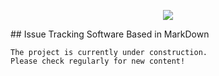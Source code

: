 <p align="center">
  <img src = "https://user-images.githubusercontent.com/76667723/134788002-92e2eed4-5704-42f9-a0c3-c911a4de2c89.png">
</p>
## Issue Tracking Software Based in MarkDown

```
The project is currently under construction.
Please check regularly for new content!
```
